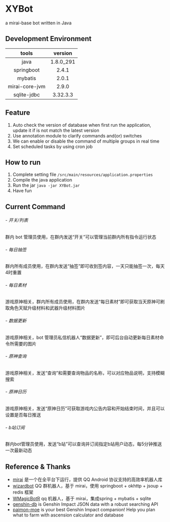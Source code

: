 # XYBot
a mirai-base bot written in Java

## Development Environment
| tools | version |
| :---: | :---: |
| java | 1.8.0_291 |
| springboot| 2.4.1 |
| mybatis | 2.0.1 |
| mirai-core-jvm | 2.9.0 |
| sqlite-jdbc | 3.32.3.3 |

## Feature
1. Auto check the version of database when first run the application, update it if is not match the latest version
2. Use annotation module to clarify commands and(or) switches
3. We can enable or disable the command of multiple groups in real time
4. Set scheduled tasks by using cron job

## How to run
1. Complete setting file `/src/main/resources/application.properties`
2. Compile the java application
3. Run the jar `java -jar XYBot.jar`
4. Have fun

## Current Command
###### - 开关/列表
群内 bot 管理员使用，在群内发送“开关”可以管理当前群内所有指令运行状态
###### - 每日抽签
群内所有成员使用，在群内发送“抽签”即可收到签内容，一天只能抽签一次，每天4时重置
###### - 每日素材
游戏原神相关，群内所有成员使用，在群内发送“每日素材”即可获取当天原神可刷取角色天赋升级材料和武器升级材料图片
###### - 数据更新
游戏原神相关，bot 管理员私信机器人“数据更新”，即可后台自动更新每日素材命令所需要的图片
###### - 原神查询
游戏原神相关，发送“查询”和需要查询物品的名称，可以对应物品说明，支持模糊搜索
###### - 原神日历
游戏原神相关，发送“原神日历”可获取游戏内公告内容和开始结束时间，并且可以设置是否每日推送
###### - b站订阅
群内bot管理员使用，发送“b站”可以查询并订阅指定b站用户动态，每5分钟推送一次最新动态

## Reference & Thanks
- [mirai](https://github.com/mamoe/mirai) 是一个在全平台下运行，提供 QQ Android 协议支持的高效率机器人库
- [wizardbot](https://gitee.com/davidzhe/wizardbot.git) QQ 群机器人，基于 mirai，使用 springboot + okhttp + jsoup + redis 框架
- [WMagicBotR](https://github.com/WhiteMagic2014/WMagicBotR) qq 机器人，基于 mirai，集成spring + mybatis + sqlite
- [genshin-db](https://github.com/theBowja/genshin-db/) is Genshin Impact JSON data with a robust searching API
- [paimon-moe](https://github.com/MadeBaruna/paimon-moe) is your best Genshin Impact companion! Help you plan what to farm with ascension calculator and database